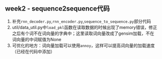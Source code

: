 ## week2 - sequence2sequence代码

1. 补充`rnn_decoder.py`,`rnn_encoder.py`,`sequence_to_sequence.py`部分代码
2. util/data_util.py中`load_pkl`函数在读取数据的时候出现了memory错误，修正之后有个词不在词向量的字典中；这里读取词向量改成了gensim加载，不在词向量的中词赋值为None
3. 可优化的地方：词向量加载可以使用`annoy`，这样可以提高词向量的加载速度（已经在代码中添加）